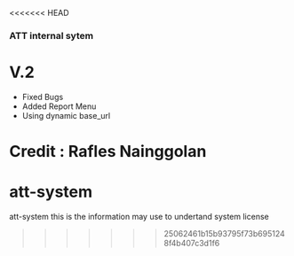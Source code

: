 <<<<<<< HEAD
### ATT internal sytem 

# V.2 
- Fixed Bugs
- Added Report Menu 
- Using dynamic base_url

Credit : Rafles Nainggolan
=======
# att-system
att-system this is the information may use to undertand system license
>>>>>>> 25062461b15b93795f73b6951248f4b407c3d1f6
